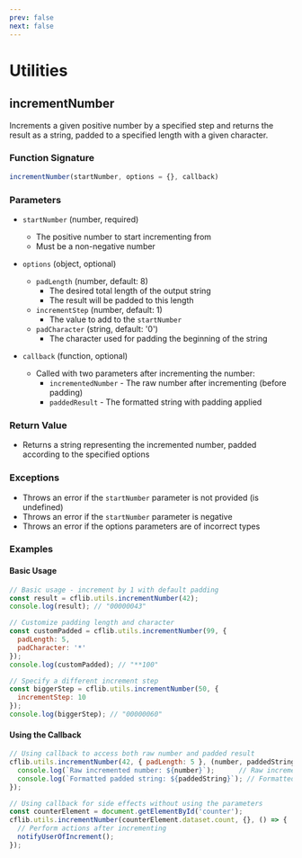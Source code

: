 ```yaml
---
prev: false
next: false
---
```

# Utilities

## incrementNumber

Increments a given positive number by a specified step and returns the result as a string, padded to a specified length
with a given character.

### Function Signature

```javascript
incrementNumber(startNumber, options = {}, callback)
```

### Parameters

- `startNumber` (number, required)
  - The positive number to start incrementing from
  - Must be a non-negative number

- `options` (object, optional)
  - `padLength` (number, default: 8)
    - The desired total length of the output string
    - The result will be padded to this length
  - `incrementStep` (number, default: 1)
    - The value to add to the `startNumber`
  - `padCharacter` (string, default: '0')
    - The character used for padding the beginning of the string

- `callback` (function, optional)
  - Called with two parameters after incrementing the number:
    - `incrementedNumber` - The raw number after incrementing (before padding)
    - `paddedResult` - The formatted string with padding applied

### Return Value

- Returns a string representing the incremented number, padded according to the specified options

### Exceptions

- Throws an error if the `startNumber` parameter is not provided (is undefined)
- Throws an error if the `startNumber` parameter is negative
- Throws an error if the options parameters are of incorrect types

### Examples

#### Basic Usage

```javascript
// Basic usage - increment by 1 with default padding
const result = cflib.utils.incrementNumber(42);
console.log(result); // "00000043"

// Customize padding length and character
const customPadded = cflib.utils.incrementNumber(99, { 
  padLength: 5, 
  padCharacter: '*' 
});
console.log(customPadded); // "**100"

// Specify a different increment step
const biggerStep = cflib.utils.incrementNumber(50, { 
  incrementStep: 10 
});
console.log(biggerStep); // "00000060"
```

#### Using the Callback

```javascript
// Using callback to access both raw number and padded result
cflib.utils.incrementNumber(42, { padLength: 5 }, (number, paddedString) => {
  console.log(`Raw incremented number: ${number}`);      // Raw incremented number: 43
  console.log(`Formatted padded string: ${paddedString}`); // Formatted padded string: 00043
});

// Using callback for side effects without using the parameters
const counterElement = document.getElementById('counter');
cflib.utils.incrementNumber(counterElement.dataset.count, {}, () => {
  // Perform actions after incrementing
  notifyUserOfIncrement();
});
```

